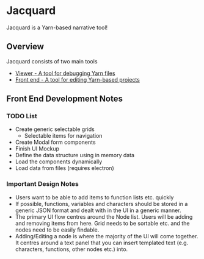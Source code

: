 # Jacquard

Jacquard is a Yarn-based narrative tool!

## Overview
Jacquard consists of two main tools
* [Viewer - A tool for debugging Yarn files](viewer/README.md)
* [Front end - A tool for editing Yarn-based projects](frontend/README.md)

## Front End Development Notes
### TODO List
* Create generic selectable grids
	* Selectable items for navigation
* Create Modal form components
* Finish UI Mockup
* Define the data structure using in memory data
* Load the components dynamically
* Load data from files (requires electron)

### Important Design Notes
* Users want to be able to add items to function lists etc. quickly
* If possible, functions, variables and characters should be stored in a generic JSON format and dealt with in the UI in a generic manner.
* The primary UI flow centres around the Node list. Users will be adding and removing items from here. Grid needs to be sortable etc. and the nodes need to be easily findable.
* Adding/Editing a node is where the majority of the UI will come together. It centres around a text panel that you can insert templated text (e.g. characters, functions, other nodes etc.) into.

